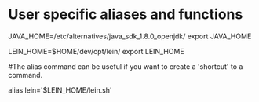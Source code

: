 # User specific aliases and functions
JAVA_HOME=/etc/alternatives/java_sdk_1.8.0_openjdk/
export JAVA_HOME

LEIN_HOME=$HOME/dev/opt/lein/
export LEIN_HOME

#The alias command can be useful if you want to create a 'shortcut' to a command.

alias lein='$LEIN_HOME/lein.sh'

